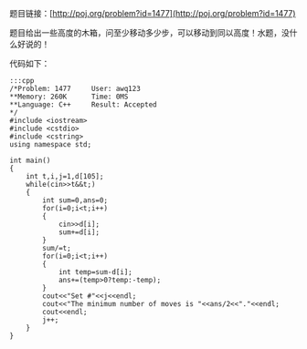 <!--
.. title: POJ 1477 Box of Bricks C++版
.. slug: poj-1477
.. date: 2013-04-07T08:39:15+08:00
.. tags:
.. link:
.. description:
.. type: text
-->

题目链接：[http://poj.org/problem?id=1477](http://poj.org/problem?id=1477)


题目给出一些高度的木箱，问至少移动多少步，可以移动到同以高度！水题，没什么好说的！


代码如下：

	:::cpp
	/*Problem: 1477		User: awq123
	**Memory: 260K		Time: 0MS
	**Language: C++		Result: Accepted
	*/
	#include <iostream>
	#include <cstdio>
	#include <cstring>
	using namespace std;

	int main()
	{
		int t,i,j=1,d[105];
		while(cin>>t&&t;)
		{
			int sum=0,ans=0;
			for(i=0;i<t;i++)
			{
				cin>>d[i];
				sum+=d[i];
			}
			sum/=t;
			for(i=0;i<t;i++)
			{
				int temp=sum-d[i];
				ans+=(temp>0?temp:-temp);
			}
			cout<<"Set #"<<j<<endl;
			cout<<"The minimum number of moves is "<<ans/2<<"."<<endl;
			cout<<endl;
			j++;
		}
	}